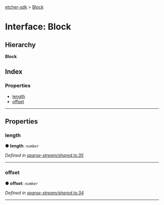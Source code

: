 [etcher-sdk](../README.md) > [Block](../interfaces/block.md)

# Interface: Block

## Hierarchy

**Block**

## Index

### Properties

* [length](block.md#length)
* [offset](block.md#offset)

---

## Properties

<a id="length"></a>

###  length

**● length**: *`number`*

*Defined in [sparse-stream/shared.ts:35](https://github.com/resin-io-modules/etcher-sdk/blob/e34af4f/lib/sparse-stream/shared.ts#L35)*

___
<a id="offset"></a>

###  offset

**● offset**: *`number`*

*Defined in [sparse-stream/shared.ts:34](https://github.com/resin-io-modules/etcher-sdk/blob/e34af4f/lib/sparse-stream/shared.ts#L34)*

___

